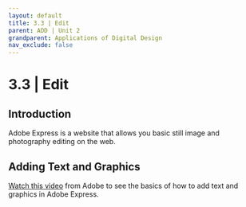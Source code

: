 ```yaml
---
layout: default
title: 3.3 | Edit			
parent: ADD | Unit 2
grandparent: Applications of Digital Design
nav_exclude: false
---
```

# 3.3 | Edit

## Introduction
Adobe Express is a website that allows you basic still image and photography editing on the web.
    
## Adding Text and Graphics
[Watch this video](https://www.youtube.com/watch?v=U5jrKOaDxbM) from Adobe to see the basics of how to add text and graphics in Adobe Express.